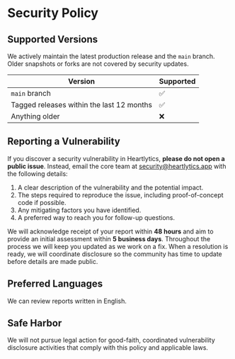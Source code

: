 # Security Policy

## Supported Versions

We actively maintain the latest production release and the `main` branch. Older snapshots or forks are not covered by security updates.

| Version        | Supported          |
| -------------- | ------------------ |
| `main` branch  | ✅                  |
| Tagged releases within the last 12 months | ✅ |
| Anything older | ❌                  |

## Reporting a Vulnerability

If you discover a security vulnerability in Heartlytics, **please do not open a public issue**. Instead, email the core team at [security@heartlytics.app](mailto:security@heartlytics.app) with the following details:

1. A clear description of the vulnerability and the potential impact.
2. The steps required to reproduce the issue, including proof-of-concept code if possible.
3. Any mitigating factors you have identified.
4. A preferred way to reach you for follow-up questions.

We will acknowledge receipt of your report within **48 hours** and aim to provide an initial assessment within **5 business days**. Throughout the process we will keep you updated as we work on a fix. When a resolution is ready, we will coordinate disclosure so the community has time to update before details are made public.

## Preferred Languages

We can review reports written in English.

## Safe Harbor

We will not pursue legal action for good-faith, coordinated vulnerability disclosure activities that comply with this policy and applicable laws.
